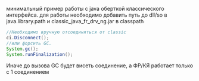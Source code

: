 минимальный пример работы с java оберткой классического интерфейса.
для работы необходимо добавить путь до dll/so в java.library.path и classic_java_fr_drv_ng.jar в classpath

```java
//Необходимо вручную отсоединяться от classic 
ci.Disconnect();
//или форсить GC.
System.gc();
System.runFinalization();
```

Иначе до вызова GC будет висеть соединение, а ФР/КЯ работает только с 1 соединением

